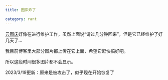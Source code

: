 ```yaml
---
title: 图床炸了

category: rant
---
```


[云图床](https://cloudimge.com/)好像在进行维护工作，虽然上面说“请过几分钟回来”，但是它已经维护了好几天了...

我目前博客里大部分图片都上传在它上面，希望它赶快搞好吧。

所以这段时间很多图片都不会显示。

2023/3/19更新：原来是被攻击了，似乎现在开始恢复了
